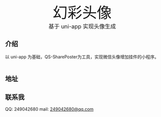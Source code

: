 <center><font face="黑体" size=8>幻彩头像</font></center>
<center><font  size=4>基于 uni-app 实现头像生成</font></center>

## 介绍


以 uni-app 为基础，QS-SharePoster为工具，实现微信头像增加挂件的小程序。
​

## 地址


##  联系我
QQ: 249042680 
mail: 249042680@qq.com



















